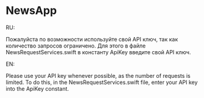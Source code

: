 # NewsApp

RU: 

Пожалуйста по возможности используйте свой API ключ, так как количество запросов ограничено. 
Для этого в файле NewsRequestServices.swift в константу ApiKey введите свой API ключ.

EN: 

Please use your API key whenever possible, as the number of requests is limited. 
To do this, in the NewsRequestServices.swift file, enter your API key into the ApiKey constant.

